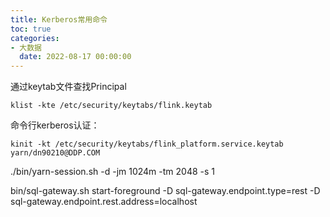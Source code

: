 ```yaml
---
title: Kerberos常用命令
toc: true
categories:
- 大数据
  date: 2022-08-17 00:00:00
---
```


通过keytab文件查找Principal
```shell
klist -kte /etc/security/keytabs/flink.keytab
```
命令行kerberos认证：
```shell
kinit -kt /etc/security/keytabs/flink_platform.service.keytab yarn/dn90210@DDP.COM
```

./bin/yarn-session.sh -d -jm 1024m -tm 2048 -s 1

bin/sql-gateway.sh start-foreground -D sql-gateway.endpoint.type=rest -D sql-gateway.endpoint.rest.address=localhost